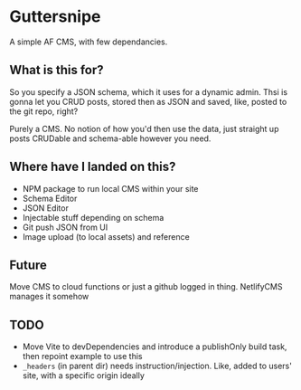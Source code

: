 # Guttersnipe

A simple AF CMS, with few dependancies.

## What is this for?

So you specify a JSON schema, which it uses for a dynamic admin.
Thsi is gonna let you CRUD posts, stored then as JSON and saved, like, posted to the git repo, right?

Purely a CMS. No notion of how you'd then use the data, just straight up posts CRUDable and schema-able however you need.

## Where have I landed on this?

- NPM package to run local CMS within your site
- Schema Editor
- JSON Editor
- Injectable stuff depending on schema
- Git push JSON from UI
- Image upload (to local assets) and reference

## Future

Move CMS to cloud functions or just a github logged in thing. NetlifyCMS manages it somehow

## TODO

- Move Vite to devDependencies and introduce a publishOnly build task, then repoint example to use this
- `_headers` (in parent dir) needs instruction/injection. Like, added to users' site, with a specific origin ideally
